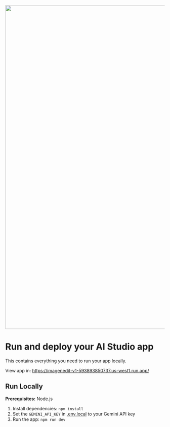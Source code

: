 <div align="center">
<img width="1536" height="1024" alt="GHBanner" src="https://github.com/user-attachments/assets/0aa67016-6eaf-458a-adb2-6e31a0763ed6](https://drive.google.com/file/d/1h856Jr6mweGeFrmAWfwoDwFJGlw-k32-/view?usp=sharing" />
</div>

# Run and deploy your AI Studio app

This contains everything you need to run your app locally.

View app in: https://imagenedit-v1-593893850737.us-west1.run.app/

## Run Locally

**Prerequisites:**  Node.js


1. Install dependencies:
   `npm install`
2. Set the `GEMINI_API_KEY` in [.env.local](.env.local) to your Gemini API key
3. Run the app:
   `npm run dev`
